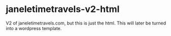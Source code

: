# janeletimetravels-v2-html
V2 of janeletimetravels.com, but this is just the html.  This will later be turned into a wordpress template.
